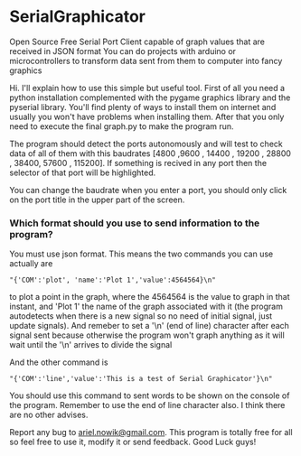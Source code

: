 # SerialGraphicator
Open Source Free Serial Port Client capable of graph values that are received in JSON format
You can do projects with arduino or microcontrollers to transform data sent from them to computer into fancy graphics

Hi. I'll explain how to use this simple but useful tool. First of all you need a python installation complemented with the pygame graphics library and the pyserial library. You'll find plenty of ways to install them on internet and usually you won't have problems when installing them. After that you only need to execute the final graph.py to make the program run.


The program should detect the ports autonomously and will test to check data of all of them with this baudrates [4800 ,9600 , 14400 , 19200 , 28800 , 38400, 57600 , 115200]. If something is recived in any port then the selector of that port will be highlighted. 

You can change the baudrate when you enter a port, you should only click on the port title in the upper part of the screen.


### Which format should you use to send information to the program? ###
You must use json format. This means the two commands you can use actually are
```
"{'COM':'plot', 'name':'Plot 1','value':4564564}\n"
```
to plot a point in the graph, where the 4564564 is the value to graph in that instant, and 'Plot 1' the name of the graph associated with it (the program autodetects when there is a new signal so no need of initial signal, just update signals). And remeber to set a '\n' (end of line) character after each signal sent because otherwise the program won't graph anything as it will wait until the '\n' arrives to divide the signal

And the other command is 
```
"{'COM':'line','value':'This is a test of Serial Graphicator'}\n"
```
You should use this command to sent words to be shown on the console of the program. Remember to use the end of line character also. I think there are no other advises.



Report any bug to ariel.nowik@gmail.com. This program is totally free for all so feel free to use it, modify it or send feedback. Good Luck guys!


